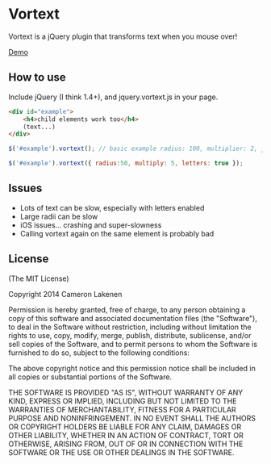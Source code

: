 # Vortext

Vortext is a jQuery plugin that transforms text when you mouse over!

[Demo](http://lakenen.github.io/vortext/)

## How to use

Include jQuery (I think 1.4+), and jquery.vortext.js in your page.

```html
<div id="example">
	<h4>child elements work too</h4>
	(text...)
</div>
```
```js
$('#example').vortext(); // basic example radius: 100, multiplier: 2, just words

$('#example').vortext({ radius:50, multiply: 5, letters: true });
```

## Issues

* Lots of text can be slow, especially with letters enabled
* Large radii can be slow
* iOS issues... crashing and super-slowness
* Calling vortext again on the same element is probably bad


## License 

(The MIT License)

Copyright 2014 Cameron Lakenen

Permission is hereby granted, free of charge, to any person obtaining
a copy of this software and associated documentation files (the
"Software"), to deal in the Software without restriction, including
without limitation the rights to use, copy, modify, merge, publish,
distribute, sublicense, and/or sell copies of the Software, and to
permit persons to whom the Software is furnished to do so, subject to
the following conditions:

The above copyright notice and this permission notice shall be
included in all copies or substantial portions of the Software.

THE SOFTWARE IS PROVIDED "AS IS", WITHOUT WARRANTY OF ANY KIND,
EXPRESS OR IMPLIED, INCLUDING BUT NOT LIMITED TO THE WARRANTIES OF
MERCHANTABILITY, FITNESS FOR A PARTICULAR PURPOSE AND
NONINFRINGEMENT. IN NO EVENT SHALL THE AUTHORS OR COPYRIGHT HOLDERS BE
LIABLE FOR ANY CLAIM, DAMAGES OR OTHER LIABILITY, WHETHER IN AN ACTION
OF CONTRACT, TORT OR OTHERWISE, ARISING FROM, OUT OF OR IN CONNECTION
WITH THE SOFTWARE OR THE USE OR OTHER DEALINGS IN THE SOFTWARE.
